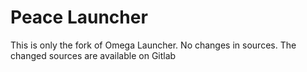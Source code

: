 # Peace Launcher
This is only the fork of Omega Launcher. No changes in sources. The changed sources are available on Gitlab
